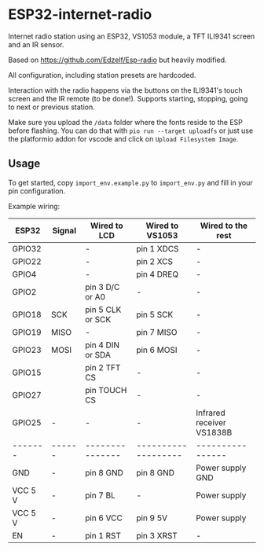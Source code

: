 # ESP32-internet-radio

Internet radio station using an ESP32, VS1053 module, a TFT ILI9341 screen and an IR sensor.

Based on https://github.com/Edzelf/Esp-radio but heavily modified.

All configuration, including station presets are hardcoded.

Interaction with the radio happens via the buttons on the ILI9341's touch screen and the IR remote (to be done!). 
Supports starting, stopping, going to next or previous station.

Make sure you upload the `/data` folder where the fonts reside to the ESP before flashing. You can do that with `pio run --target uploadfs` or just use the platformio addon for vscode and click on `Upload Filesystem Image`.

## Usage

To get started, copy `import_env.example.py` to `import_env.py` and fill in your pin configuration.

Example wiring:

| ESP32    | Signal | Wired to LCD       | Wired to VS1053     | Wired to the rest          |
| -------- | ------ | --------------     | ------------------- | ---------------            |
| GPIO32   |        | -                  | pin 1 XDCS          |  -                         |
| GPIO22   |        | -                  | pin 2 XCS           |  -                         |
| GPIO4    |        | -                  | pin 4 DREQ          |  -                         |
| GPIO2    |        | pin 3 D/C or A0    | -                   |  -                         |
| GPIO18   | SCK    | pin 5 CLK or SCK   | pin 5 SCK           |  -                         |
| GPIO19   | MISO   | -                  | pin 7 MISO          |  -                         |
| GPIO23   | MOSI   | pin 4 DIN or SDA   | pin 6 MOSI          |  -                         |
| GPIO15   |        | pin 2 TFT CS       | -                   |  -                         |
| GPIO27   |        | pin TOUCH CS       | -                   |  -                         |
| GPIO25   | -      | -                  | -                   |  Infrared receiver VS1838B |
| -------  | ------ | ---------------    | ------------------- |  ----------------          |
| GND      | -      | pin 8 GND          | pin 8 GND           |  Power supply GND          |
| VCC 5 V  | -      | pin 7 BL           | -                   |  Power supply              |
| VCC 5 V  | -      | pin 6 VCC          | pin 9 5V            |  Power supply              |
| EN       | -      | pin 1 RST          | pin 3 XRST          |  -                         |

